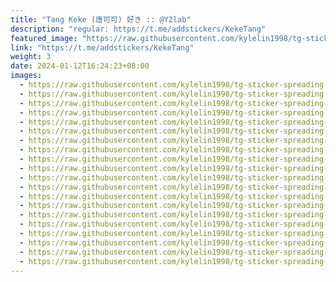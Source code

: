```yaml
---
title: "Tang Keke (唐可可) 好き :: @Y2lab"
description: "regular: https://t.me/addstickers/KekeTang"
featured_image: "https://raw.githubusercontent.com/kylelin1998/tg-sticker-spreading-worldwide-images/main/img/6058b706-937e-43cd-a447-21b29570262c.jpg"
link: "https://t.me/addstickers/KekeTang"
weight: 3
date: 2024-01-12T16:24:23+08:00
images:
  - https://raw.githubusercontent.com/kylelin1998/tg-sticker-spreading-worldwide-images/main/img/6058b706-937e-43cd-a447-21b29570262c.jpg
  - https://raw.githubusercontent.com/kylelin1998/tg-sticker-spreading-worldwide-images/main/img/f5f52395-1045-4c7f-9c91-74074d2f747c.jpg
  - https://raw.githubusercontent.com/kylelin1998/tg-sticker-spreading-worldwide-images/main/img/c4ff07bb-a199-4fdd-b3a7-755b4230b570.jpg
  - https://raw.githubusercontent.com/kylelin1998/tg-sticker-spreading-worldwide-images/main/img/8bb7da32-701a-4d0f-af4c-585529f5f64f.jpg
  - https://raw.githubusercontent.com/kylelin1998/tg-sticker-spreading-worldwide-images/main/img/30157927-83c9-4fca-b55f-9d25d97a94cf.jpg
  - https://raw.githubusercontent.com/kylelin1998/tg-sticker-spreading-worldwide-images/main/img/1dcd8883-b3fd-43f7-b9e2-e8b059922162.jpg
  - https://raw.githubusercontent.com/kylelin1998/tg-sticker-spreading-worldwide-images/main/img/fbc1a6f5-1738-4ee0-8125-d7a37b10573f.jpg
  - https://raw.githubusercontent.com/kylelin1998/tg-sticker-spreading-worldwide-images/main/img/fd3acb3f-c0bd-41be-81ad-9994b225f315.jpg
  - https://raw.githubusercontent.com/kylelin1998/tg-sticker-spreading-worldwide-images/main/img/fb3381d7-353e-4401-87e0-4df0b1082e8e.jpg
  - https://raw.githubusercontent.com/kylelin1998/tg-sticker-spreading-worldwide-images/main/img/493acd22-e22a-4a58-8f7e-857ac90bf0ff.jpg
  - https://raw.githubusercontent.com/kylelin1998/tg-sticker-spreading-worldwide-images/main/img/e3de73a4-9a6b-4d1e-8112-0c6e9bc136b3.jpg
  - https://raw.githubusercontent.com/kylelin1998/tg-sticker-spreading-worldwide-images/main/img/a1f4f3e9-eb77-4745-ace4-7035e2f78df8.jpg
  - https://raw.githubusercontent.com/kylelin1998/tg-sticker-spreading-worldwide-images/main/img/929f5b01-fd2b-4b06-8b11-f614dd67f3fd.jpg
  - https://raw.githubusercontent.com/kylelin1998/tg-sticker-spreading-worldwide-images/main/img/af9a8139-f4ff-4e99-b87a-624dbc5565e1.jpg
  - https://raw.githubusercontent.com/kylelin1998/tg-sticker-spreading-worldwide-images/main/img/bae087e9-48ce-4e94-9026-addddc39ded1.jpg
  - https://raw.githubusercontent.com/kylelin1998/tg-sticker-spreading-worldwide-images/main/img/bb17e7fa-390d-42e8-8a6a-04a4d3a791f5.jpg
  - https://raw.githubusercontent.com/kylelin1998/tg-sticker-spreading-worldwide-images/main/img/93ca1b8e-ebd3-47c5-b10b-da220cfd53dc.jpg
  - https://raw.githubusercontent.com/kylelin1998/tg-sticker-spreading-worldwide-images/main/img/43ae573a-19be-4d11-9000-df4e500e3fbe.jpg
  - https://raw.githubusercontent.com/kylelin1998/tg-sticker-spreading-worldwide-images/main/img/dd5f1676-58d5-4ab6-85e4-7a5715bc1f3f.jpg
  - https://raw.githubusercontent.com/kylelin1998/tg-sticker-spreading-worldwide-images/main/img/fc181a7f-2807-4de4-b14d-7e0a866b7667.jpg
---
```

